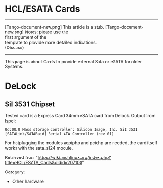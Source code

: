 HCL/ESATA Cards
===============

  ------------------------ ------------------------ ------------------------
  [Tango-document-new.png] This article is a stub.  [Tango-document-new.png]
                           Notes: please use the    
                           first argument of the    
                           template to provide more 
                           detailed indications.    
                           (Discuss)                
  ------------------------ ------------------------ ------------------------

This page is about Cards to provide external Sata or eSATA for older
Systems.

DeLock
======

SiI 3531 Chipset
----------------

Tested card is a Express Card 34mm eSATA card from Delock. Output from
lspci:

    0d:00.0 Mass storage controller: Silicon Image, Inc. SiI 3531 [SATALink/SATARaid] Serial ATA Controller (rev 01)

For hotplugging the modules acpiphp and pciehp are needed, the card
itself works with the sata_sil24 module.

Retrieved from
"https://wiki.archlinux.org/index.php?title=HCL/ESATA_Cards&oldid=207100"

Category:

-   Other hardware
